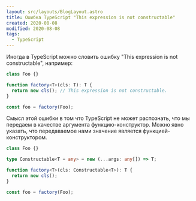 ```yaml
---
layout: src/layouts/BlogLayout.astro
title: Ошибка TypeScript "This expression is not constructable"
created: 2020-08-08
modified: 2020-08-08
tags:
  - TypeScript
---
```


Иногда в TypeScript можно словить ошибку "This expression is not constructable", например:

```typescript
class Foo {}

function factory<T>(cls: T): T {
  return new cls(); // This expression is not constructable.
}

const foo = factory(Foo);
```

Смысл этой ошибки в том что TypeScript не может распознать, что мы передаем в качестве аргумента функцию-конструктор.
Можно явно указать, что передаваемое нами значение является функцией-конструктором.

```typescript
class Foo {}

type Constructable<T = any> = new (...args: any[]) => T;

function factory<T>(cls: Constructable<T>): T {
  return new cls();
}

const foo = factory(Foo);
```
